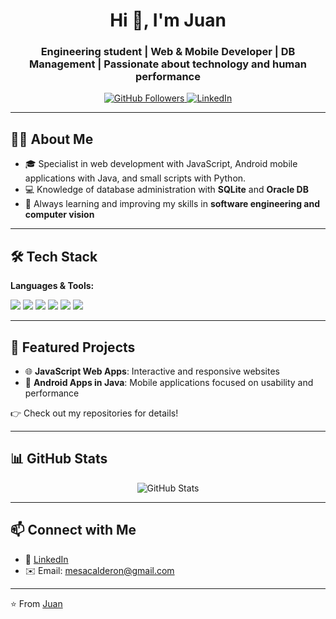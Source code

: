 <!-- Banner -->
<h1 align="center">Hi 👋, I'm Juan</h1>
<h3 align="center">Engineering student | Web & Mobile Developer | DB Management | Passionate about technology and human performance</h3>

<!-- Badges -->
<p align="center">
  <a href="https://github.com/juanmesa527?tab=followers">
    <img src="https://img.shields.io/github/followers/juanmesa527?label=Followers&style=social" alt="GitHub Followers"/>
  </a>
  <a href="https://www.linkedin.com/in/juan-mesa112003/">
    <img src="https://img.shields.io/badge/LinkedIn-blue?logo=linkedin&logoColor=white" alt="LinkedIn"/>
  </a>
</p>

---

## 👨‍💻 About Me
- 🎓 Specialist in web development with JavaScript, Android mobile applications with Java, and small scripts with Python.
- 💻 Knowledge of database administration with **SQLite** and **Oracle DB**  
- 🌱 Always learning and improving my skills in **software engineering and computer vision**  

---

## 🛠️ Tech Stack
**Languages & Tools:**  
<p>
  <img src="https://img.shields.io/badge/JavaScript-F7DF1E?logo=javascript&logoColor=black" />
  <img src="https://img.shields.io/badge/Java-ED8B00?logo=java&logoColor=white" />
  <img src="https://img.shields.io/badge/Android-3DDC84?logo=android&logoColor=white" />
  <img src="https://img.shields.io/badge/HTML5-E34F26?logo=html5&logoColor=white" />
  <img src="https://img.shields.io/badge/CSS3-1572B6?logo=css3&logoColor=white" />
  <img src="https://img.shields.io/badge/Git-F05032?logo=git&logoColor=white" />
</p>

---

## 📌 Featured Projects
- 🌐 **JavaScript Web Apps**: Interactive and responsive websites  
- 📱 **Android Apps in Java**: Mobile applications focused on usability and performance  

👉 Check out my repositories for details!

---

## 📊 GitHub Stats
<p align="center">
  <img src="https://github-readme-stats.vercel.app/api?username=juanmesa527&show_icons=true&theme=tokyonight" alt="GitHub Stats" />
</p>

---

## 📫 Connect with Me
- 💼 [LinkedIn](https://www.linkedin.com/in/juan-mesa112003/)  
- ✉️ Email: mesacalderon@gmail.com 

---
⭐️ From [Juan](https://github.com/juanmesa527)

